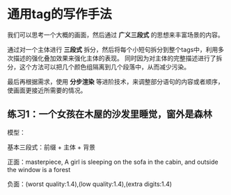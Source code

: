 # 通用tag的写作手法
我们可以思考一个大概的画面，然后通过 <b>广义三段式</b> 的思想来丰富场景的内容。

通过对一个主体进行 <b>三段式</b> 拆分，然后将每个小短句拆分到整个tags中，利用多次描述的强化叠加效果来强化主体的表现。
同时因为对主体的完整描述进行了拆分，这个方法可以把几个颜色组隔离到几个段落中，从而减少污染。

最后再根据需求，使用 <b>分步渲染</b> 等进阶技术，来调整部分语句的内容或者顺序，使画面更接近所需要的情况。

## 练习1：一个女孩在木屋的沙发里睡觉，窗外是森林
模型：

基本三段式：前缀 + 主体 + 背景

正面：masterpiece, A girl is sleeping on the sofa in the cabin, and outside the window is a forest

负面：(worst quality:1.4),(low quality:1.4),(extra digits:1.4)

